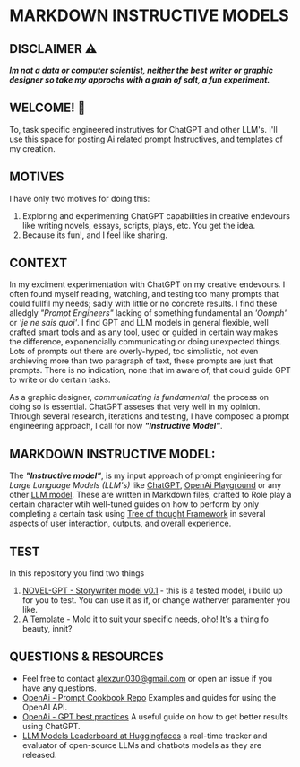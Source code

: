 # MARKDOWN INSTRUCTIVE MODELS

## DISCLAIMER ⚠️
***Im not a data or computer scientist, neither the best writer or graphic designer so take my approchs with a grain of salt, a fun experiment.***

## WELCOME! 👋
To, task specific engineered instrutives for ChatGPT and other LLM's. I'll use this space for posting Ai related prompt Instructives, and templates of my creation.

## MOTIVES
I have only two motives for doing this:
1. Exploring and experimenting ChatGPT capabilities in creative endevours like writing novels, essays, scripts, plays, etc. You get the idea.
2. Because its fun!, and I feel like sharing.

## CONTEXT
In my exciment experimentation with ChatGPT on my creative endevours. I often found myself reading, watching, and testing too many prompts that could fullfil my needs; sadly with little or no concrete results. I find these alledgly _"Prompt Engineers"_ lacking of something fundamental an _'Oomph'_ or _'je ne sais quoi'_. I find GPT and LLM models in general flexible, well crafted smart tools and as any tool, used or guided in certain way makes the difference, exponencially communicating or doing unexpected things. Lots of prompts out there are overly-hyped, too simplistic, not even archieving more than two paragraph of text, these prompts are just that prompts. There is no indication, none that im aware of, that could guide GPT to write or do certain tasks. 

As a graphic designer, _communicating is fundamental_, the process on doing so is essential. ChatGPT asseses that very well in my opinion.
Through several research, iterations and testing, I have composed a prompt engineering approach, I call for now ***"Instructive Model"***.


## MARKDOWN INSTRUCTIVE MODEL:
The ***"Instructive model"***, is my input approach of prompt enginieering for _Large Language Models (LLM's)_ like [ChatGPT](https://chat.openai.com/), [OpenAi Playground](https://platform.openai.com/playground) or any other [LLM model](https://huggingface.co/spaces/HuggingFaceH4/open_llm_leaderboard).
These are written in Markdown files, crafted to Role play a certain character wtih well-tuned guides on how to perform by only completing a certain task using [Tree of thought Framework](https://github.com/princeton-nlp/tree-of-thought-llm) in several aspects of user interaction, outputs, and overall experience.


## TEST
In this repository you find two things
1. [NOVEL-GPT - Storywriter model v0.1](https://github.com/Alex-zun/tot-gpt-promptruly/blob/main/NOVEL-GPT_v0.1.md) - this is a tested model, i build up for you to test. You can use it as if, or change watherver paramenter you like.
2. [A Template](https://github.com/Alex-zun/tot-gpt-promptruly/blob/main/template.md) - Mold it to suit your specific needs, oho! It's a thing fo beauty, innit? 


## QUESTIONS & RESOURCES
- Feel free to contact [alexzun030@gmail.com](alexzun030@gmail.com) or open an issue if you have any questions.
- [OpenAi - Prompt Cookbook Repo](https://github.com/openai/openai-cookbook#prompting-libraries--tools) Examples and guides for using the OpenAI API.
- [OpenAi - GPT best practices](https://platform.openai.com/docs/guides/gpt-best-practices) A useful guide on how to get better results using ChatGPT.
- [LLM Models Leaderboard at Huggingfaces](https://huggingface.co/spaces/HuggingFaceH4/open_llm_leaderboard) a real-time tracker and evaluator of open-source LLMs and chatbots models as they are released.
